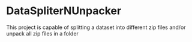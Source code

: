 # DataSpliterNUnpacker
This project is capable of splitting a dataset into different zip files and/or unpack all zip files in a folder
